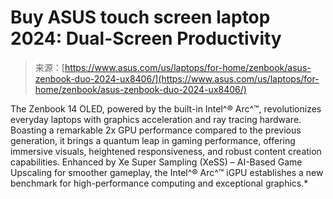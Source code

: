 <!--yml
category: 未分类
date: 2024-05-27 14:44:27
-->

# Buy ASUS touch screen laptop 2024: Dual-Screen Productivity

> 来源：[https://www.asus.com/us/laptops/for-home/zenbook/asus-zenbook-duo-2024-ux8406/](https://www.asus.com/us/laptops/for-home/zenbook/asus-zenbook-duo-2024-ux8406/)

The Zenbook 14 OLED, powered by the built-in Intel^® Arc^™, revolutionizes everyday laptops with graphics acceleration and ray tracing hardware. Boasting a remarkable 2x GPU performance compared to the previous generation, it brings a quantum leap in gaming performance, offering immersive visuals, heightened responsiveness, and robust content creation capabilities. Enhanced by Xe Super Sampling (XeSS) – AI-Based Game Upscaling for smoother gameplay, the Intel^® Arc^™ iGPU establishes a new benchmark for high-performance computing and exceptional graphics.*